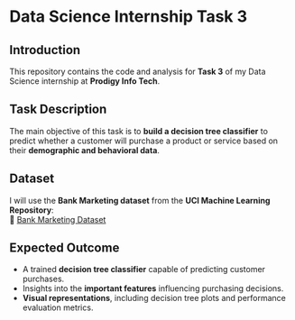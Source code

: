 # Data Science Internship Task 3

## Introduction
This repository contains the code and analysis for **Task 3** of my Data Science internship at **Prodigy Info Tech**.

## Task Description
The main objective of this task is to **build a decision tree classifier** to predict whether a customer will purchase a product or service based on their **demographic and behavioral data**. 

## Dataset
I will use the **Bank Marketing dataset** from the **UCI Machine Learning Repository**:  
🔗 [Bank Marketing Dataset](https://archive.ics.uci.edu/ml/datasets/Bank+Marketing)

## Expected Outcome
- A trained **decision tree classifier** capable of predicting customer purchases.  
- Insights into the **important features** influencing purchasing decisions.  
- **Visual representations**, including decision tree plots and performance evaluation metrics.  
